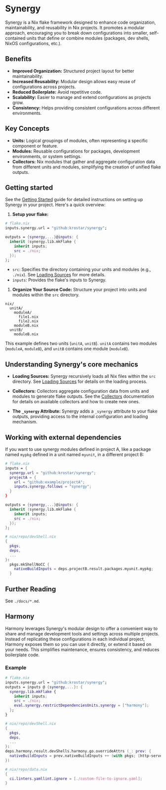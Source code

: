 # Synergy

Synergy is a Nix flake framework designed to enhance code organization, maintainability,
and reusability in Nix projects. It promotes a modular approach, encouraging you to
break down configurations into smaller, self-contained units that define or combine modules
(packages, dev shells, NixOS configurations, etc.).

## Benefits

- **Improved Organization:** Structured project layout for better maintainability.
- **Increased Reusability:** Modular design allows easy reuse of configurations across projects.
- **Reduced Boilerplate:** Avoid repetitive code.
- **Scalability:** Easier to manage and extend configurations as projects grow.
- **Consistency:** Helps providing consistent configurations across different environments.

## Key Concepts

- **Units:** Logical groupings of modules, often representing a specific component or feature.
- **Modules:** Reusable configurations for packages, development environments, or system settings.
- **Collectors:** Nix modules that gather and aggregate configuration data from different units and modules, simplifying the creation of unified flake outputs.

## Getting started

See the [Getting Started](./docs/1_getting-started.md) guide for detailed instructions on setting up Synergy in your project. Here's a quick overview:

1. **Setup your flake:**

```nix
# flake.nix
inputs.synergy.url = "github:krostar/synergy";

outputs = {synergy,...}@inputs: {
  inherit (synergy.lib.mkFlake {
    inherit inputs;
    src = ./nix;
  });
};
```

- `src`: Specifies the directory containing your units and modules (e.g., `./nix`).  See [Loading Sources](./docs/2_loading-sources.md) for more details.
- `inputs`: Provides the flake's inputs to Synergy.

1. **Organize Your Source Code:** Structure your project into units and modules within the `src` directory.

```
nix/
  unitA/
    moduleA/
      file1.nix
      file2.nix
    moduleB.nix
  unitB/
    moduleB.nix
```

This example defines two units (`unitA`, `unitB`). `unitA` contains two modules (`moduleA`, `moduleB`), and `unitB` contains one module (`moduleB`).

## Understanding Synergy's core mechanics

- **Loading Sources:**  Synergy recursively loads all Nix files within the `src` directory. See [Loading Sources](./docs/2_loading-sources.md) for details on the loading process.

- **Collectors:** Collectors aggregate configuration data from units and modules to generate flake outputs. See the [Collectors](./docs/4_collectors.md) documentation for details on available collectors and how to create new ones.

- **The `_synergy` Attribute:**  Synergy adds a `_synergy` attribute to your flake outputs, providing access to the internal configuration and loading mechanism.

## Working with external dependencies

If you want to use synergy modules defined in project A, like a package named `mypkg` defined in a unit named `myunit`, in a different project B:

```nix
# flake.nix
inputs = {
  synergy.url = "github:krostar/synergy";
  projectA = {
    url = "github:example/projectA";
    inputs.synergy.follows = "synergy";
  }
}

outputs = {synergy,...}@inputs: {
  inherit (synergy.lib.mkFlake {
    inherit inputs;
    src = ./nix;
  });
};
```

```nix
# nix/repo/devShell.nix
{
  pkgs,
  deps,
  ...
}:
  pkgs.mkShellNoCC {
    nativeBuildInputs = deps.projectB.result.packages.myunit.mypkg;
  }
```

## Further Reading

See `./docs/*.md`.

## Harmony

Harmony leverages Synergy's modular design to offer a convenient way to share and manage development tools and settings across multiple projects.
Instead of replicating these configurations in each individual project, Harmony exposes them so you can use it directly, or extend it based on your needs.
This simplifies maintenance, ensures consistency, and reduces boilerplate code.

### Example

```nix
# flake.nix
inputs.synergy.url = "github:krostar/synergy";
outputs = inputs @ {synergy,...}: {
  synergy.lib.mkFlake {
    inherit inputs;
    src = ./nix;
    eval.synergy.restrictDependenciesUnits.synergy = ["harmony"];
  };
}
```

```nix
# nix/repo/devShell.nix
{
  pkgs,
  deps,
  ...
}:
deps.harmony.result.devShells.harmony.go.overrideAttrs (_: prev: {
  nativeBuildInputs = prev.nativeBuildInputs ++ (with pkgs; [http-server]);
})
```

```nix
# nix/repo/data.nix
{
  ci.linters.yamllint.ignore = [./custom-file-to-ignore.yaml];
}
```
